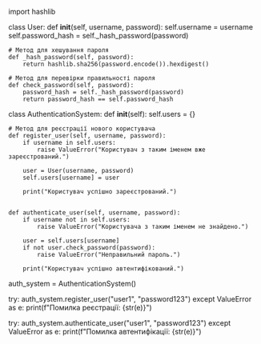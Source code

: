 import hashlib

class User:
    def __init__(self, username, password):
        self.username = username
        self.password_hash = self._hash_password(password)

    # Метод для хешування пароля
    def _hash_password(self, password):
        return hashlib.sha256(password.encode()).hexdigest()

    # Метод для перевірки правильності пароля
    def check_password(self, password):
        password_hash = self._hash_password(password)
        return password_hash == self.password_hash


class AuthenticationSystem:
    def __init__(self):
        self.users = {}

    # Метод для реєстрації нового користувача
    def register_user(self, username, password):
        if username in self.users:
            raise ValueError("Користувач з таким іменем вже зареєстрований.")

        user = User(username, password)
        self.users[username] = user

        print("Користувач успішно зареєстрований.")

  
    def authenticate_user(self, username, password):
        if username not in self.users:
            raise ValueError("Користувача з таким іменем не знайдено.")

        user = self.users[username]
        if not user.check_password(password):
            raise ValueError("Неправильний пароль.")

        print("Користувач успішно автентифікований.")


auth_system = AuthenticationSystem()


try:
    auth_system.register_user("user1", "password123")
except ValueError as e:
    print(f"Помилка реєстрації: {str(e)}")

try:
    auth_system.authenticate_user("user1", "password123")
except ValueError as e:
    print(f"Помилка автентифікації: {str(e)}")

